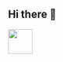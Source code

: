 ## Hi there 👋
<img width="50" alt="" src="https://github.com/user-attachments/assets/42b97ab5-83f9-4409-9e8d-63ed67405ef4" />

<!--
**bryjna07/bryjna07** is a ✨ _special_ ✨ repository because its `README.md` (this file) appears on your GitHub profile.

Here are some ideas to get you started:

- 🔭 I’m currently working on ...
- 🌱 I’m currently learning ...
- 👯 I’m looking to collaborate on ...
- 🤔 I’m looking for help with ...
- 💬 Ask me about ...
- 📫 How to reach me: ...
- 😄 Pronouns: ...
- ⚡ Fun fact: ...
-->

